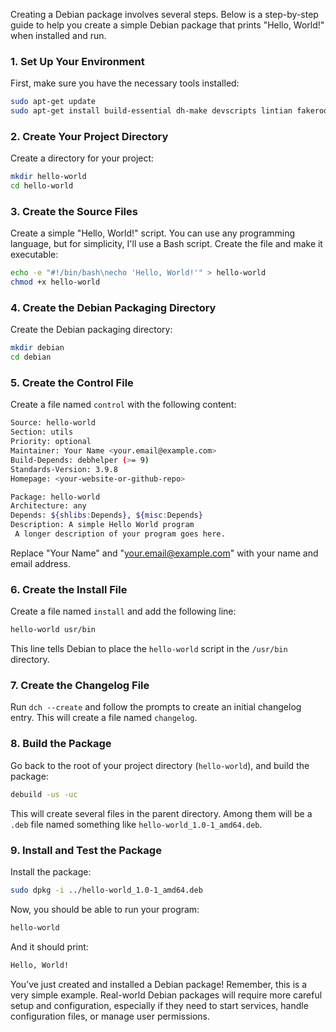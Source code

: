 Creating a Debian package involves several steps. Below is a step-by-step guide to help you create a simple Debian package that prints "Hello, World!" when installed and run.

### 1. Set Up Your Environment

First, make sure you have the necessary tools installed:

```sh
sudo apt-get update
sudo apt-get install build-essential dh-make devscripts lintian fakeroot
```

### 2. Create Your Project Directory

Create a directory for your project:

```sh
mkdir hello-world
cd hello-world
```

### 3. Create the Source Files

Create a simple "Hello, World!" script. You can use any programming language, but for simplicity, I'll use a Bash script. Create the file and make it executable:

```sh
echo -e "#!/bin/bash\necho 'Hello, World!'" > hello-world
chmod +x hello-world
```

### 4. Create the Debian Packaging Directory

Create the Debian packaging directory:

```sh
mkdir debian
cd debian
```

### 5. Create the Control File

Create a file named `control` with the following content:

```sh
Source: hello-world
Section: utils
Priority: optional
Maintainer: Your Name <your.email@example.com>
Build-Depends: debhelper (>= 9)
Standards-Version: 3.9.8
Homepage: <your-website-or-github-repo>

Package: hello-world
Architecture: any
Depends: ${shlibs:Depends}, ${misc:Depends}
Description: A simple Hello World program
 A longer description of your program goes here.
```

Replace "Your Name" and "your.email@example.com" with your name and email address.

### 6. Create the Install File

Create a file named `install` and add the following line:

```sh
hello-world usr/bin
```

This line tells Debian to place the `hello-world` script in the `/usr/bin` directory.

### 7. Create the Changelog File

Run `dch --create` and follow the prompts to create an initial changelog entry. This will create a file named `changelog`.

### 8. Build the Package

Go back to the root of your project directory (`hello-world`), and build the package:

```sh
debuild -us -uc
```

This will create several files in the parent directory. Among them will be a `.deb` file named something like `hello-world_1.0-1_amd64.deb`.

### 9. Install and Test the Package

Install the package:

```sh
sudo dpkg -i ../hello-world_1.0-1_amd64.deb
```

Now, you should be able to run your program:

```sh
hello-world
```

And it should print:

```sh
Hello, World!
```

You’ve just created and installed a Debian package! Remember, this is a very simple example. Real-world Debian packages will require more careful setup and configuration, especially if they need to start services, handle configuration files, or manage user permissions.
